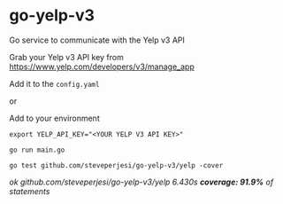 # go-yelp-v3
Go service to communicate with the Yelp v3 API

Grab your Yelp v3 API key from 
https://www.yelp.com/developers/v3/manage_app

Add it to the `config.yaml`

or

Add to your environment

```export YELP_API_KEY="<YOUR YELP V3 API KEY>"```

```go run main.go```

```go test github.com/steveperjesi/go-yelp-v3/yelp -cover```

_ok  	github.com/steveperjesi/go-yelp-v3/yelp	6.430s	**coverage: 91.9%** of statements_
